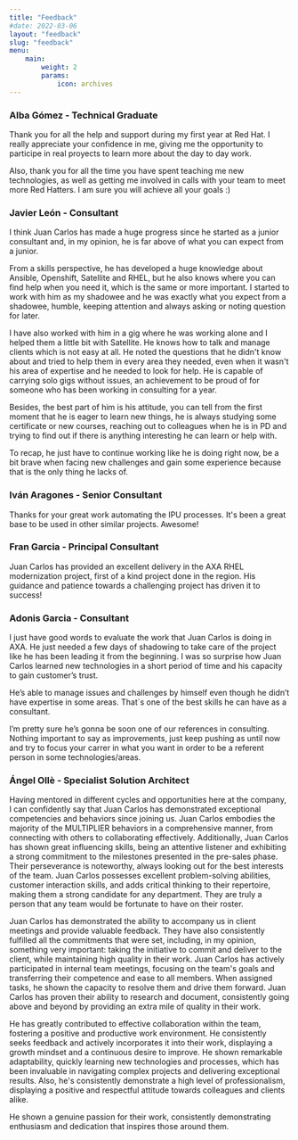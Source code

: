 ```yaml
---
title: "Feedback"
#date: 2022-03-06
layout: "feedback"
slug: "feedback"
menu:
    main:
        weight: 2
        params: 
            icon: archives
---
```


### Alba Gómez - Technical Graduate

Thank you for all the help and support during my first year at Red Hat. I really appreciate your confidence in me, giving me the opportunity to participe in real proyects to learn more about the day to day work. 

Also, thank you for all the time you have spent teaching me new technologies, as well as getting me involved in calls with your team to meet more Red Hatters. I am sure you will achieve all your goals :)

### Javier León - Consultant

I think Juan Carlos has made a huge progress since he started as a junior consultant and, in my opinion, he is far above of what you can expect from a junior.

From a skills perspective, he has developed a huge knowledge about Ansible, Openshift, Satellite and RHEL, but he also knows where you can find help when you need it, which is the same or more important. I started to work with him as my shadowee and he was exactly what you expect from a shadowee, humble, keeping attention and always asking or noting question for later.

I have also worked with him in a gig where he was working alone and I helped them a little bit with Satellite. He knows how to talk and manage clients which is not easy at all. He noted the questions that he didn't know about and tried to help them in every area they needed, even when it wasn't his area of expertise and he needed to look for help. He is capable of carrying solo gigs without issues, an achievement to be proud of for someone who has been working in consulting for a year.

Besides, the best part of him is his attitude, you can tell from the first moment that he is eager to learn new things, he is always studying some certificate or new courses, reaching out to colleagues when he is in PD and trying to find out if there is anything interesting he can learn or help with.

To recap, he just have to continue working like he is doing right now, be a bit brave when facing new challenges and gain some experience because that is the only thing he lacks of.

### Iván Aragones - Senior Consultant

Thanks for your great work automating the IPU processes. It's been a great base to be used in other similar projects. Awesome!

### Fran Garcia - Principal Consultant

Juan Carlos has provided an excellent delivery in the AXA RHEL modernization project, first of a kind project done in the region. His guidance and patience towards a challenging project has driven it to success!

### Adonis Garcia - Consultant

I just have good words to evaluate the work that Juan Carlos is doing in AXA. He just needed a few days of shadowing to take care of the project like he has been leading it from the beginning. I was so surprise how Juan Carlos learned new technologies in a short period of time and his capacity to gain customer’s trust. 

He’s able to manage issues and challenges by himself even though he didn’t have expertise in some areas. That`s one of the best skills he can have as a consultant. 

I’m pretty sure he’s gonna be soon one of our references in consulting. Nothing important to say as improvements, just keep pushing as until now and try to focus your carrer in what you want in order to be a referent person in some technologies/areas.

### Ángel Ollè - Specialist Solution Architect

Having mentored in different cycles and opportunities here at the company, I can confidently say that Juan Carlos has demonstrated exceptional competencies and behaviors since joining us. Juan Carlos embodies the majority of the MULTIPLIER behaviors in a comprehensive manner, from connecting with others to collaborating effectively. Additionally, Juan Carlos has shown great influencing skills, being an attentive listener and exhibiting a strong commitment to the milestones presented in the pre-sales phase. Their perseverance is noteworthy, always looking out for the best interests of the team. Juan Carlos possesses excellent problem-solving abilities, customer interaction skills, and adds critical thinking to their repertoire, making them a strong candidate for any department. They are truly a person that any team would be fortunate to have on their roster.

Juan Carlos has demonstrated the ability to accompany us in client meetings and provide valuable feedback. They have also consistently fulfilled all the commitments that were set, including, in my opinion, something very important: taking the initiative to commit and deliver to the client, while maintaining high quality in their work. Juan Carlos has actively participated in internal team meetings, focusing on the team's goals and transferring their competence and ease to all members. When assigned tasks, he shown the capacity to resolve them and drive them forward. Juan Carlos has proven their ability to research and document, consistently going above and beyond by providing an extra mile of quality in their work.

He has greatly contributed to effective collaboration within the team, fostering a positive and productive work environment. He consistently seeks feedback and actively incorporates it into their work, displaying a growth mindset and a continuous desire to improve. He shown remarkable adaptability, quickly learning new technologies and processes, which has been invaluable in navigating complex projects and delivering exceptional results. Also, he's consistently demonstrate a high level of professionalism, displaying a positive and respectful attitude towards colleagues and clients alike.

He shown a genuine passion for their work, consistently demonstrating enthusiasm and dedication that inspires those around them.